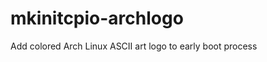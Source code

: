 mkinitcpio-archlogo
===================

Add colored Arch Linux ASCII art logo to early boot process
